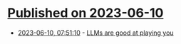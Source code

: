 # [Published on 2023-06-10](index.md)

* [2023-06-10, 07:51:10](https://lobste.rs/s/ze3zuy/llms_are_good_at_playing_you) - [LLMs are good at playing you](https://lcamtuf.substack.com/p/llms-are-better-than-you-think-at)
